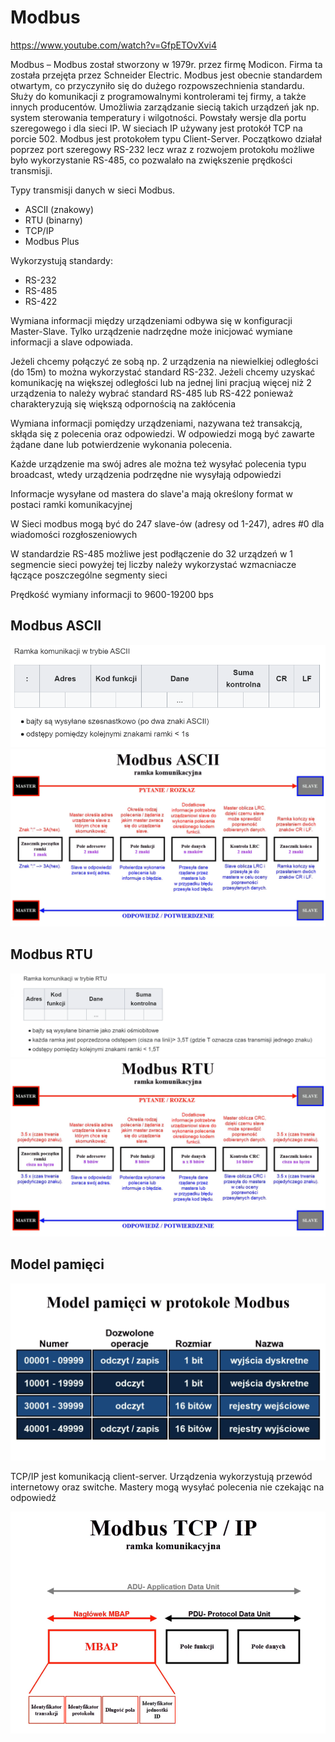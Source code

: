 # Modbus

https://www.youtube.com/watch?v=GfpETOvXvi4

Modbus – Modbus został stworzony w 1979r. przez firmę Modicon. Firma ta została przejęta przez Schneider Electric. Modbus jest obecnie standardem otwartym, co przyczyniło się do dużego rozpowszechnienia standardu. Służy do komunikacji z programowalnymi kontrolerami tej firmy, a także innych producentów. Umożliwia zarządzanie siecią takich urządzeń jak np. system sterowania temperatury i wilgotności. Powstały wersje dla portu szeregowego i dla sieci IP. W sieciach IP używany jest protokół TCP na porcie 502. Modbus jest protokołem typu Client-Server. Początkowo działał poprzez port szeregowy RS-232 lecz wraz z rozwojem protokołu możliwe było wykorzystanie RS-485, co pozwalało na zwiększenie prędkości transmisji.

Typy transmisji danych w sieci Modbus.

- ASCII (znakowy)
- RTU (binarny)
- TCP/IP
- Modbus Plus

Wykorzystują standardy:
- RS-232
- RS-485
- RS-422
  
Wymiana informacji między urządzeniami odbywa się w konfiguracji Master-Slave. Tylko urządzenie nadrzędne może inicjować wymiane informacji a slave odpowiada. 

Jeżeli chcemy połączyć ze sobą np. 2 urządzenia na niewielkiej odległości (do 15m) to można wykorzystać standard RS-232. Jeżeli chcemy uzyskać komunikację na większej odległości lub na jednej lini pracjuą więcej niż 2 urządzenia to należy wybrać standard RS-485 lub RS-422 ponieważ charakteryzują się większą odpornością na zakłócenia 

Wymiana informacji pomiędzy urządzeniami, nazywana też transakcją, skłąda się z polecenia oraz odpowiedzi. W odpowiedzi mogą być zawarte żądane dane lub potwierdzenie wykonania polecenia. 

Każde urządzenie ma swój adres ale można też wysyłać polecenia typu broadcast, wtedy urządzenia podrzędne nie wysyłają odpowiedzi

Informacje wysyłane od mastera do slave'a mają określony format w postaci ramki komunikacyjnej

W Sieci modbus mogą być do 247 slave-ów (adresy od 1-247), adres #0 dla wiadomości rozgłoszeniowych

W standardzie RS-485 możliwe jest podłączenie do 32 urządzeń w 1 segmencie sieci powyżej tej liczby należy wykorzystać wzmacniacze łączące poszczególne segmenty sieci

Prędkość wymiany informacji to 9600-19200 bps


## Modbus ASCII
![Alt text](image.png)
![Alt text](image-2.png)

## Modbus RTU
![Alt text](image-1.png)
![Alt text](image-3.png)

## Model pamięci 
![Alt text](image-4.png)

TCP/IP jest komunikacją client-server. Urządzenia wykorzystują przewód internetowy oraz switche. Mastery mogą wysyłać polecenia nie czekając na odpowiedź

![Alt text](image-5.png)